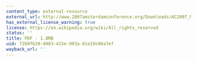 ```yaml
---
content_type: external-resource
external_url: http://www.2007amsterdamconference.org/Downloads/AC2007_Moehner.pdf
has_external_license_warning: true
license: https://en.wikipedia.org/wiki/All_rights_reserved
status: ''
title: PDF - 1.8MB
uid: 72b9fb20-4983-415e-903a-61e19c06a7ef
wayback_url: ''
---
```

